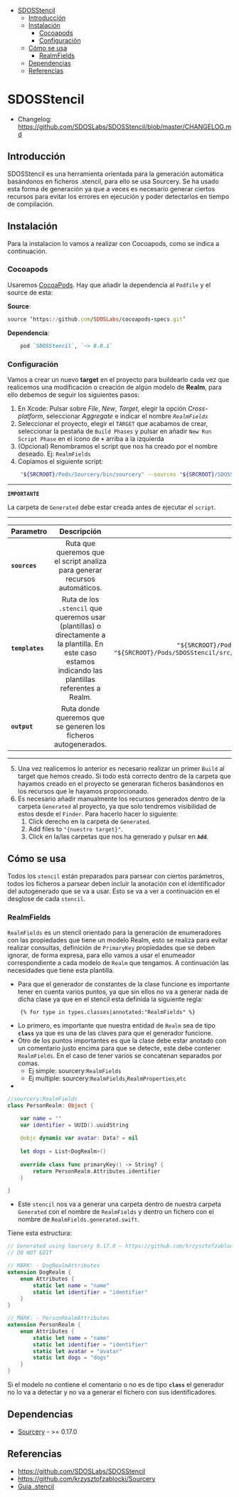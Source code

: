 - [SDOSStencil](#SDOSStencil)
  - [Introducción](#Introducci%C3%B3n)
  - [Instalación](#Instalaci%C3%B3n)
    - [Cocoapods](#Cocoapods)
    - [Configuración](#Configuraci%C3%B3n)
  - [Cómo se usa](#C%C3%B3mo-se-usa)
    - [RealmFields](#RealmFields)
  - [Dependencias](#Dependencias)
  - [Referencias](#Referencias)

# SDOSStencil

- Changelog: https://github.com/SDOSLabs/SDOSStencil/blob/master/CHANGELOG.md

## Introducción
SDOSStencil es una herramienta orientada para la generación automática basándonos en ficheros .stencil, para ello se usa Sourcery.
Se ha usado esta forma de generación ya que a veces es necesario generar ciertos recursos para evitar los errores en ejecución y poder detectarlos en tiempo de compilación.

## Instalación

Para la instalacion lo vamos a realizar con Cocoapods, como se indica a continuación.

### Cocoapods

Usaremos [CocoaPods](https://cocoapods.org). Hay que añadir la dependencia al `Podfile` y el source de esta:

**Source**:

```ruby
source ‘https://github.com/SDOSLabs/cocoapods-specs.git’
```

**Dependencia**:

```ruby
    pod `SDOSStencil`, `~> 0.0.1`
```

### Configuración

Vamos a crear un nuevo **target** en el proyecto para buildearlo cada vez que realicemos una modificación o creación de algún modelo de **Realm**, para ello debemos de seguir los siguientes pasos:

1. En Xcode: Pulsar sobre *File*, *New*, *Target*, elegir la opción *Cross-platform*, seleccionar *Aggregate* e indicar el nombre *`RealmFields`*
2. Seleccionar el proyecto, elegir el `TARGET` que acabamos de crear, seleccionar la pestaña de `Build Phases` y pulsar en añadir `New Run Script Phase` en el icono de **`+`** arriba a la izquierda
3. (Opcional) Renombramos el script que nos ha creado por el nombre deseado. Ej: `RealmFields`
4. Copiamos el siguiente script:

```sh
    "${SRCROOT}/Pods/Sourcery/bin/sourcery" --sources "${SRCROOT}/SDOSStencil/RealmModels" --templates "${SRCROOT}/Pods/SDOSStencil/src/Templates/Realm/RealmParser.stencil" --output "${SRCROOT}/SDOSStencil/Generated/"
```

***

**`IMPORTANTE`**

La carpeta de `Generated` debe estar creada antes de ejecutar el `script`.

***
| Parametro   |      Descripción      |  Ejemplo |
|----------|:-------------:|------:|
|**`sources`**|Ruta que queremos que el script analiza para generar recursos automáticos. |`"SDOSStencil/RealmModels"`|
|**`templates`**|Ruta de los `.stencil` que queremos usar (plantillas) o directamente a la plantilla. En este caso estamos indicando las plantillas referentes a Realm.|`"${SRCROOT}/Pods/SDOSStencil/src/Templates/Realm/"` o `"${SRCROOT}/Pods/SDOSStencil/src/Templates/Realm/RealmParser.stencil"`|
| **`output`** |Ruta donde queremos que se generen los ficheros autogenerados. |`"${SRCROOT}/SDOSStencil/Generated/"`|

***

5. Una vez realicemos lo anterior es necesario realizar un primer `Build` al target que hemos creado. Si todo está correcto dentro de la carpeta que hayamos creado en el proyecto se generaran ficheros basándonos en los recursos que le hayamos proporcionado.
6. Es necesario añadir manualmente los recursos generados dentro de la carpeta `Generated` al proyecto, ya que solo tendremos visibilidad de estos desde el `Finder`. Para hacerlo hacer lo siguiente:
   1. Click derecho en la carpeta de `Generated`.
   2. Add files to `"{nuestro target}"`.
   3. Click en la/las carpetas que nos ha generado y pulsar en **`Add`**.


## Cómo se usa

Todos los `stencil` están preparados para parsear con ciertos parámetros, todos los ficheros a parsear deben incluir la anotación con el identificador del autogenerado que se va a usar. Esto se va a ver a continuación en el desglose de cada `stencil`.

### RealmFields

`RealmFields` es un stencil orientado para la generación de enumeradores con las propiedades que tiene un modelo Realm, esto se realiza para evitar realizar consultas, definición de `PrimaryKey` propiedades que se deben ignorar, de forma expresa, para ello vamos a usar el enumeador correspondiente a cada modelo de `Realm` que tengamos. A continuación las necesidades que tiene esta plantilla.

- Para que el generador de constantes de la clase funcione es importante tener en cuenta varios puntos, ya que sin ellos no va a generar nada de dicha clase ya que en el stencil esta definida la siguiente regla:
```
    {% for type in types.classes|annotated:"RealmFields" %}
```

  - Lo primero, es importante que nuestra entidad de `Realm` sea de tipo **`class`** ya que es una de las claves para que el generador funcione.
  - Otro de los puntos importantes es que la clase debe estar anotado con un comentario justo encima para que se detecte, este debe contener `RealmFields`. En el caso de tener varios se concatenan separados por comas.
    - Ej simple: sourcery:`RealmFields`
    - Ej multiple: sourcery:`RealmFields`,`RealmProperties`,`etc`
  - 

```swift
//sourcery:RealmFields
class PersonRealm: Object {

    var name = ""
    var identifier = UUID().uuidString
    
    @objc dynamic var avatar: Data? = nil
    
    let dogs = List<DogRealm>()
    
    override class func primaryKey() -> String? {
        return PersonRealm.Attributes.identifier
    }

}
```

- Este `stencil` nos va a generar una carpeta dentro de nuestra carpeta `Generated` con el nombre de `RealmFields` y dentro un fichero con el nombre de `RealmFields.generated.swift`.

Tiene esta estructura:

```swift
// Generated using Sourcery 0.17.0 — https://github.com/krzysztofzablocki/Sourcery
// DO NOT EDIT

// MARK: - DogRealmAttributes
extension DogRealm {
	enum Attributes {
		static let name = "name"
		static let identifier = "identifier"
	}
}

// MARK: - PersonRealmAttributes
extension PersonRealm {
	enum Attributes {
		static let name = "name"
		static let identifier = "identifier"
		static let avatar = "avatar"
		static let dogs = "dogs"
	}
}

```

Si el modelo no contiene el comentario o no es de tipo **`class`** el generador no lo va a detectar y no va a generar el fichero con sus identificadores.

## Dependencias
* [Sourcery](https://github.com/krzysztofzablocki/Sourcery) - &gt;= 0.17.0

## Referencias
* https://github.com/SDOSLabs/SDOSStencil
* https://github.com/krzysztofzablocki/Sourcery
* [Guia .stencil](https://cdn.rawgit.com/krzysztofzablocki/Sourcery/master/docs/index.html)